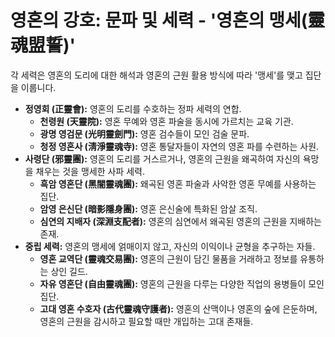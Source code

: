 # 영혼의 강호: 문파 및 세력 - '영혼의 맹세(靈魂盟誓)'

각 세력은 영혼의 도리에 대한 해석과 영혼의 근원 활용 방식에 따라 '맹세'를 맺고 집단을 이룹니다.

*   **정영회 (正靈會):** 영혼의 도리를 수호하는 정파 세력의 연합.
    *   **천령원 (天靈院):** 영혼 무예와 영혼 파술을 동시에 가르치는 교육 기관.
    *   **광명 영검문 (光明靈劍門):** 영혼 검수들이 모인 검술 문파.
    *   **청정 영혼사 (淸淨靈魂寺):** 영혼 통달자들이 자연의 영혼 파를 수련하는 사원.
*   **사령단 (邪靈團):** 영혼의 도리를 거스르거나, 영혼의 근원을 왜곡하여 자신의 욕망을 채우는 것을 맹세한 사파 세력.
    *   **흑암 영혼단 (黑闇靈魂團):** 왜곡된 영혼 파술과 사악한 영혼 무예를 사용하는 집단.
    *   **암영 은신단 (暗影隱身團):** 영혼 은신술에 특화된 암살 조직.
    *   **심연의 지배자 (深淵支配者):** 영혼의 심연에서 왜곡된 영혼의 근원을 지배하는 존재.
*   **중립 세력:** 영혼의 맹세에 얽매이지 않고, 자신의 이익이나 균형을 추구하는 자들.
    *   **영혼 교역단 (靈魂交易團):** 영혼의 근원이 담긴 물품을 거래하고 정보를 유통하는 상인 길드.
    *   **자유 영혼단 (自由靈魂團):** 영혼의 근원을 다루는 다양한 직업의 용병들이 모인 집단.
    *   **고대 영혼 수호자 (古代靈魂守護者):** 영혼의 산맥이나 영혼의 숲에 은둔하며, 영혼의 근원을 감시하고 필요할 때만 개입하는 고대 존재들.
